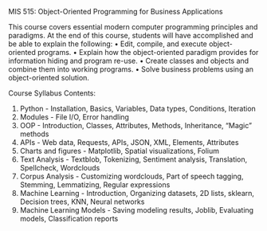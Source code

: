 MIS 515: Object-Oriented Programming for Business Applications

This course covers essential modern computer programming principles and paradigms. At the end of this course, students will have accomplished and be able to explain the following: 
• Edit, compile, and execute object-oriented programs. 
• Explain how the object-oriented paradigm provides for information hiding and program re-use. 
• Create classes and objects and combine them into working programs. 
• Solve business problems using an object-oriented solution.

Course Syllabus Contents:

1. Python - Installation, Basics, Variables, Data types, Conditions, Iteration
2. Modules - File I/O, Error handling
3. OOP - Introduction, Classes, Attributes, Methods, Inheritance, “Magic” methods
4. APIs - Web data, Requests, APIs, JSON, XML, Elements, Attributes
5. Charts and figures - Matplotlib, Spatial visualizations, Folium  
6. Text Analysis - Textblob, Tokenizing, Sentiment analysis, Translation, Spellcheck, Wordclouds
7. Corpus Analysis - Customizing wordclouds, Part of speech tagging, Stemming, Lemmatizing, Regular expressions
8. Machine Learning - Introduction, Organizing datasets, 2D lists, sklearn, Decision trees, KNN, Neural networks
9. Machine Learning Models - Saving modeling results, Joblib, Evaluating models, Classification reports
